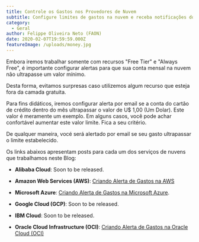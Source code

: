 ```yaml
---
title: Controle os Gastos nos Provedores de Nuvem
subtitle: Configure limites de gastos na nuvem e receba notificações dos provedores quando os consumo exceder o limite estabelecido.
category:
  - Geral
author: Felippe Oliveira Neto (FAON)
date: 2020-02-07T19:59:59.000Z
featureImage: /uploads/money.jpg
---
```

Embora iremos trabalhar somente com recursos "Free Tier" e "Always Free", é importante configurar alertas para que sua conta mensal na nuvem nâo ultrapasse um valor mínimo.

Desta forma, evitamos surpresas caso utilizemos algum recurso que esteja fora da camada gratuita.

Para fins didáticos, iremos configurar alerta por email se a conta do cartão de crédito dentro do mês ultrapassar o valor de U$ 1,00 (Um Dolar).
Este valor é meramente um exemplo. Em alguns casos, você pode achar confortável aumentar este valor limite. Fica a seu critério.

De qualquer maneira, vocé será alertado por email se seu gasto ultrapassar o limite estabelecido.

Os links abaixos apresentam posts para cada um dos serviços de nuvens que trabalhamos neste Blog:

* **Alibaba Cloud**: Soon to be released.

* **Amazon Web Services (AWS)**: [Criando Alerta de Gastos na AWS](/aws-notify-admin-billing-costs)

* **Microsoft Azure**: [Criando Alerta de Gastos na Microsoft Azure](azure-notify-admin-billing-costs).

* **Google Cloud (GCP)**: Soon to be released.

* **IBM Cloud**: Soon to be released.

* **Oracle Cloud Infrastructure (OCI)**: [Criando Alerta de Gastos na Oracle Cloud (OCI)](/oci-notify-admin-billing-costs)
